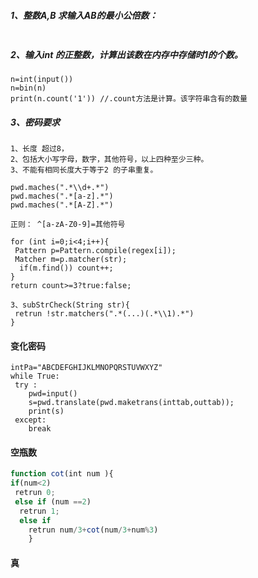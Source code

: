 ##### 1、整数A,B 求输入AB的最小公倍数：

```

```

##### 2、输入int 的正整数，计算出该数在内存中存储时1的个数。

```
n=int(input())
n=bin(n)
print(n.count('1')) //.count方法是计算。该字符串含有的数量
```

##### 3、密码要求

```
1、长度 超过8，
2、包括大小写字母，数字，其他符号，以上四种至少三种。
3、不能有相同长度大于等于2 的子串重复。

```

```
pwd.maches(".*\\d+.*") 
pwd.maches(".*[a-z].*")
pwd.maches(".*[A-Z].*")

正则： ^[a-zA-Z0-9]=其他符号

for (int i=0;i<4;i++){
 Pattern p=Pattern.compile(regex[i]);
 Matcher m=p.matcher(str);
  if(m.find()) count++;
}
return count>=3?true:false;

3、subStrCheck(String str){
 retrun !str.matchers(".*(...)(.*\\1).*")
}
```

#### 变化密码

```
intPa="ABCDEFGHIJKLMNOPQRSTUVWXYZ"
while True:
 try :
 	pwd=input()
 	s=pwd.translate(pwd.maketrans(inttab,outtab));
 	print(s)
 except:
 	break	
```

#### 空瓶数

```javascript
function cot(int num ){
if(num<2)
 retrun 0;
 else if (num ==2)
  retrun 1;
  else if
 	retrun num/3+cot(num/3+num%3)
 	}
```

#### 真

```

```

